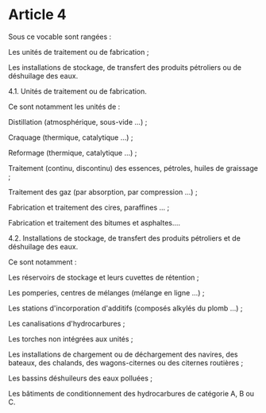 # Article 4

Sous ce vocable sont rangées :

Les unités de traitement ou de fabrication ;

Les installations de stockage, de transfert des produits pétroliers ou de déshuilage des eaux.

4.1. Unités de traitement ou de fabrication.

Ce sont notamment les unités de :

Distillation (atmosphérique, sous-vide ...) ;

Craquage (thermique, catalytique ...) ;

Reformage (thermique, catalytique ...) ;

Traitement (continu, discontinu) des essences, pétroles, huiles de graissage ;

Traitement des gaz (par absorption, par compression ...) ;

Fabrication et traitement des cires, paraffines ... ;

Fabrication et traitement des bitumes et asphaltes....

4.2. Installations de stockage, de transfert des produits pétroliers et de déshuilage des eaux.

Ce sont notamment :

Les réservoirs de stockage et leurs cuvettes de rétention ;

Les pomperies, centres de mélanges (mélange en ligne ...) ;

Les stations d'incorporation d'additifs (composés alkylés du plomb ...) ;

Les canalisations d'hydrocarbures ;

Les torches non intégrées aux unités ;

Les installations de chargement ou de déchargement des navires, des bateaux, des chalands, des wagons-citernes ou des citernes routières ;

Les bassins déshuileurs des eaux polluées ;

Les bâtiments de conditionnement des hydrocarbures de catégorie A, B ou C.
